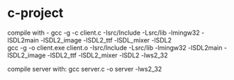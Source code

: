 # c-project
compile with -
gcc -g -c client.c -Isrc/Include -Lsrc/lib -lmingw32 -lSDL2main -lSDL2_image -lSDL2_ttf -lSDL_mixer -lSDL2  
gcc -g -o client.exe client.o -Isrc/Include -Lsrc/lib -lmingw32 -lSDL2main -lSDL2_image -lSDL2_ttf -lSDL2_mixer -lSDL2 -lws2_32


compile server with:
gcc server.c -o server -lws2_32
